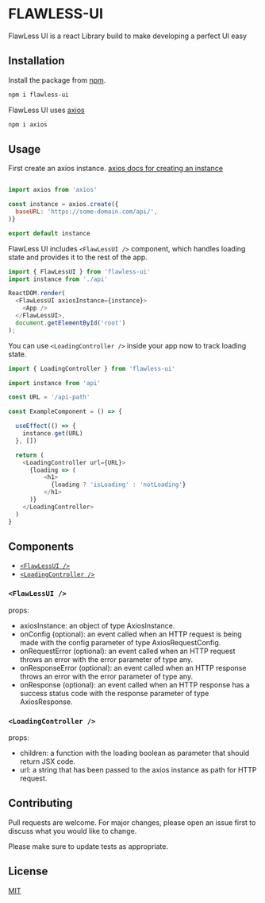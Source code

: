 # FLAWLESS-UI

FlawLess UI is a react Library build to make developing a perfect UI easy

## Installation

Install the package from [npm](https://www.npmjs.com/package/flawless-ui).

```bash
npm i flawless-ui
```

FlawLess UI uses <a href="https://www.npmjs.com/package/axios" target="_blank">axios</a>

```bash
npm i axios
```

## Usage

First create an axios instance. <a href="https://www.npmjs.com/package/axios#creating-an-instance" target="_blank">axios docs for creating an instance</a>

```javascript

import axios from 'axios'

const instance = axios.create({
  baseURL: 'https://some-domain.com/api/',
)}

export default instance
```

FlawLess UI includes ```<FlawLessUI />``` component, which handles loading state and provides it to the rest of the app.

```javascript
import { FlawLessUI } from 'flawless-ui'
import instance from './api'

ReactDOM.render(
  <FlawLessUI axiosInstance={instance}>
    <App />
  </FlawLessUI>,
  document.getElementById('root')
);
```

You can use ```<LoadingController />``` inside your app now to track loading state.

```javascript
import { LoadingController } from 'flawless-ui'

import instance from 'api'

const URL = '/api-path'

const ExampleComponent = () => {

  useEffect(() => {
    instance.get(URL)
  }, [])

  return (
    <LoadingController url={URL}>
      {loading => (
          <h1>
            {loading ? 'isLoading' : 'notLoading'}
          </h1>
      )}
    </LoadingController>
  )
}
```


## Components

- [```<FlawLessUI />```][1]
- [```<LoadingController />```][2]

[1]: https://github.com/Ez-FlawLess/flawless-ui#FlawLessUI
[2]: https://github.com/Ez-FlawLess/flawless-ui#LoadingController


### ```<FlawLessUI />```

props:
- axiosInstance: an object of type AxiosInstance.
- onConfig (optional): an event called when an HTTP request is being made with the config parameter of type AxiosRequestConfig.
- onRequestError (optional): an event called when an HTTP request throws an error with the error parameter of type any.
- onResponseError (optional): an event called when an HTTP response throws an error with the error parameter of type any.
- onResponse (optional): an event called when an HTTP response has a success status code with the response parameter of type AxiosResponse.

### ```<LoadingController />```

props:
- children: a function with the loading boolean as parameter that should return JSX code.
- url: a string that has been passed to the axios instance as path for HTTP request.

## Contributing
Pull requests are welcome. For major changes, please open an issue first to discuss what you would like to change.

Please make sure to update tests as appropriate.

## License
[MIT](https://choosealicense.com/licenses/mit/)

